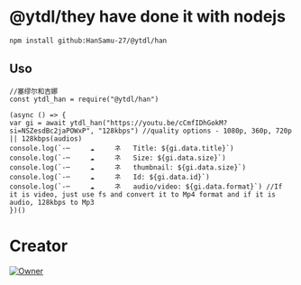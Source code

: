 # @ytdl/they have done it with nodejs 

```bash
npm install github:HanSamu-27/@ytdl/han
```

## Uso

```nodejs
//塞缪尔和吉娜
const ytdl_han = require("@ytdl/han")

(async () => {
var gi = await ytdl_han("https://youtu.be/cCmfIDhGokM?si=NSZesdBc2jaPOWxP", "128kbps") //quality options - 1080p, 360p, 720p || 128kbps(audios)
console.log(`-─     ☁️     ネ   Title: ${gi.data.title}`)
console.log(`-─     ☁️     ネ   Size: ${gi.data.size}`)
console.log(`-─     ☁️     ネ   thumbnail: ${gi.data.size}`)
console.log(`-─     ☁️     ネ   Id: ${gi.data.id}`)
console.log(`-─     ☁️     ネ   audio/video: ${gi.data.format}`) //If it is video, just use fs and convert it to Mp4 format and if it is audio, 128kbps to Mp3
})()
```

# Creator

[![Owner](![Youtube](https://telegra.ph/file/d374b0dfd9d9d159c0f56.jpg))](https://wa.me/+5219983369376?text=Hola+Han+:3)